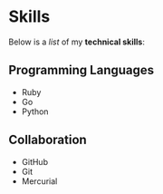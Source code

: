 # Skills

Below is a _list_ of my **technical skills**:

## Programming Languages
- Ruby
- Go
- Python

## Collaboration
- GitHub
- Git
- Mercurial
